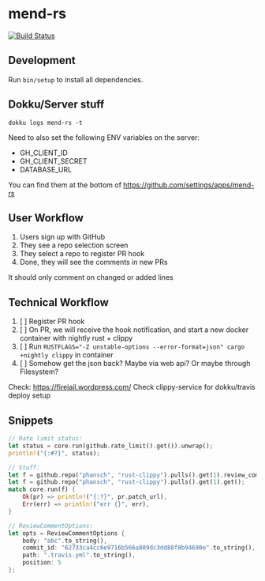# mend-rs

[![Build Status](https://travis-ci.com/phansch/mend-rs.svg?branch=master)](https://travis-ci.com/phansch/mend-rs)

## Development

Run `bin/setup` to install all dependencies.

## Dokku/Server stuff

```shell
dokku logs mend-rs -t
```

Need to also set the following ENV variables on the server:

* GH_CLIENT_ID
* GH_CLIENT_SECRET
* DATABASE_URL

You can find them at the bottom of https://github.com/settings/apps/mend-rs

## User Workflow

1. Users sign up with GitHub
2. They see a repo selection screen
3. They select a repo to register PR hook
4. Done, they will see the comments in new PRs

It should only comment on changed or added lines

## Technical Workflow

1. [ ] Register PR hook
1. [ ] On PR, we will receive the hook notification, and start a new docker container with nightly rust + clippy
1. [ ] Run `RUSTFLAGS="-Z unstable-options --error-format=json" cargo +nightly clippy` in container
1. [ ] Somehow get the json back? Maybe via web api? Or maybe through Filesystem?

Check: https://firejail.wordpress.com/
Check clippy-service for dokku/travis deploy setup

## Snippets

```rust
// Rate limit status:
let status = core.run(github.rate_limit().get()).unwrap();
println!("{:#?}", status);

// Stuff:
let f = github.repo("phansch", "rust-clippy").pulls().get(1).review_comments().create(&opts);
let f = github.repo("phansch", "rust-clippy").pulls().get(1).get();
match core.run(f) {
    Ok(pr) => println!("{:?}", pr.patch_url),
    Err(err) => println!("err {}", err),
}

// ReviewCommentOptions:
let opts = ReviewCommentOptions {
    body: "abc".to_string(),
    commit_id: "62733ca4cc6e9716b566a809dc3dd88f8b94690e".to_string(),
    path: ".travis.yml".to_string(),
    position: 5
};
 ```
